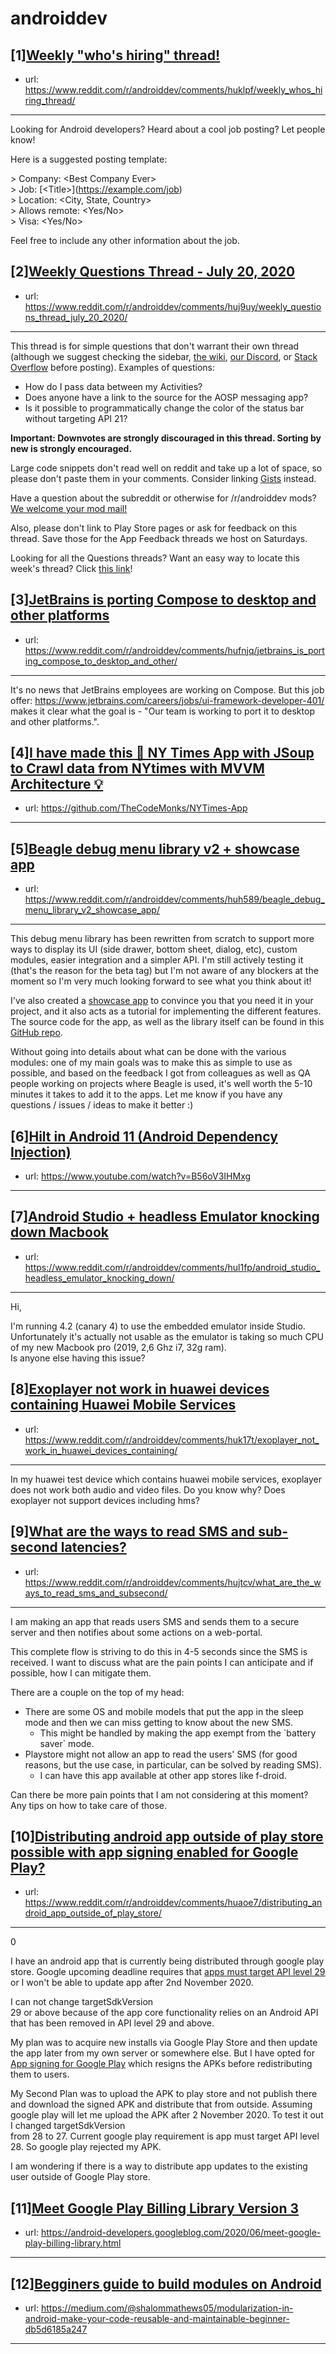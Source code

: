 # androiddev
## [1][Weekly "who's hiring" thread!](https://www.reddit.com/r/androiddev/comments/huklpf/weekly_whos_hiring_thread/)
- url: https://www.reddit.com/r/androiddev/comments/huklpf/weekly_whos_hiring_thread/
---
Looking for Android developers? Heard about a cool job posting? Let people know!

Here is a suggested posting template:

&gt; Company: &lt;Best Company Ever&gt;  
&gt; Job: [&lt;Title&gt;]\(https://example.com/job)  
&gt; Location: &lt;City, State, Country&gt;  
&gt; Allows remote: &lt;Yes/No&gt;  
&gt; Visa: &lt;Yes/No&gt;  

Feel free to include any other information about the job.
## [2][Weekly Questions Thread - July 20, 2020](https://www.reddit.com/r/androiddev/comments/huj9uy/weekly_questions_thread_july_20_2020/)
- url: https://www.reddit.com/r/androiddev/comments/huj9uy/weekly_questions_thread_july_20_2020/
---
This thread is for simple questions that don't warrant their own thread (although we suggest checking the sidebar, [the wiki](http://www.reddit.com/r/androiddev/wiki/), [our Discord](https://discord.gg/D2cNrqX), or [Stack Overflow](http://stackoverflow.com) before posting). Examples of questions:

* How do I pass data between my Activities?
* Does anyone have a link to the source for the AOSP messaging app?
* Is it possible to programmatically change the color of the status bar without targeting API 21?

**Important: Downvotes are strongly discouraged in this thread. Sorting by new is strongly encouraged.**

Large code snippets don't read well on reddit and take up a lot of space, so please don't paste them in your comments. Consider linking [Gists](https://gist.github.com) instead.

Have a question about the subreddit or otherwise for /r/androiddev mods? [We welcome your mod mail!](http://www.reddit.com/message/compose?to=%2Fr%2Fandroiddev)

Also, please don't link to Play Store pages or ask for feedback on this thread. Save those for the App Feedback threads we host on Saturdays.

Looking for all the Questions threads? Want an easy way to locate this week's thread? Click [this link](https://www.reddit.com/r/androiddev/search?q=title%3A%22questions+thread%22+author%3A%22AutoModerator%22&amp;restrict_sr=on&amp;sort=new&amp;t=all)!
## [3][JetBrains is porting Compose to desktop and other platforms](https://www.reddit.com/r/androiddev/comments/hufnjq/jetbrains_is_porting_compose_to_desktop_and_other/)
- url: https://www.reddit.com/r/androiddev/comments/hufnjq/jetbrains_is_porting_compose_to_desktop_and_other/
---
It's no news that JetBrains employees are working on Compose. But this job offer: https://www.jetbrains.com/careers/jobs/ui-framework-developer-401/ makes it clear what the goal is - "Our team is working to port it to desktop and other platforms.".
## [4][I have made this 🗽 NY Times App with JSoup to Crawl data from NYtimes with MVVM Architecture 💡](https://www.reddit.com/r/androiddev/comments/huea2b/i_have_made_this_ny_times_app_with_jsoup_to_crawl/)
- url: https://github.com/TheCodeMonks/NYTimes-App
---

## [5][Beagle debug menu library v2 + showcase app](https://www.reddit.com/r/androiddev/comments/huh589/beagle_debug_menu_library_v2_showcase_app/)
- url: https://www.reddit.com/r/androiddev/comments/huh589/beagle_debug_menu_library_v2_showcase_app/
---
This debug menu library has been rewritten from scratch to support more ways to display its UI (side drawer, bottom sheet, dialog, etc), custom modules, easier integration and a simpler API. I'm still actively testing it (that's the reason for the beta tag) but I'm not aware of any blockers at the moment so I'm very much looking forward to see what you think about it!

I've also created a [showcase app](https://play.google.com/store/apps/details?id=com.pandulapeter.beagle) to convince you that you need it in your project, and it also acts as a tutorial for implementing the different features. The source code for the app, as well as the library itself can be found in this [GitHub repo](https://github.com/pandulapeter/beagle).

Without going into details about what can be done with the various modules: one of my main goals was to make this as simple to use as possible, and based on the feedback I got from colleagues as well as QA people working on projects where Beagle is used, it's well worth the 5-10 minutes it takes to add it to the apps. Let me know if you have any questions / issues / ideas to make it better :)
## [6][Hilt in Android 11 (Android Dependency Injection)](https://www.reddit.com/r/androiddev/comments/hul3on/hilt_in_android_11_android_dependency_injection/)
- url: https://www.youtube.com/watch?v=B56oV3IHMxg
---

## [7][Android Studio + headless Emulator knocking down Macbook](https://www.reddit.com/r/androiddev/comments/hul1fp/android_studio_headless_emulator_knocking_down/)
- url: https://www.reddit.com/r/androiddev/comments/hul1fp/android_studio_headless_emulator_knocking_down/
---
Hi,  


I'm running 4.2 (canary 4) to use the embedded emulator inside Studio.  
Unfortunately it's actually not usable as the emulator is taking so much CPU of my new Macbook pro (2019, 2,6 Ghz i7, 32g ram).  
Is anyone else having this issue?
## [8][Exoplayer not work in huawei devices containing Huawei Mobile Services](https://www.reddit.com/r/androiddev/comments/huk17t/exoplayer_not_work_in_huawei_devices_containing/)
- url: https://www.reddit.com/r/androiddev/comments/huk17t/exoplayer_not_work_in_huawei_devices_containing/
---
In my huawei test device which contains huawei mobile services, exoplayer does not work both audio and video files. Do you know why? Does exoplayer not support devices including hms?
## [9][What are the ways to read SMS and sub-second latencies?](https://www.reddit.com/r/androiddev/comments/hujtcv/what_are_the_ways_to_read_sms_and_subsecond/)
- url: https://www.reddit.com/r/androiddev/comments/hujtcv/what_are_the_ways_to_read_sms_and_subsecond/
---
I am making an app that reads users SMS and sends them to a secure server and then notifies about some actions on a web-portal.

This complete flow is striving to do this in 4-5 seconds since the SMS is received. I want to discuss what are the pain points I can anticipate and if possible, how I can mitigate them.

There are a couple on the top of my head:

* There are some OS and mobile models that put the app in the sleep mode and then we can miss getting to know about the new SMS.
   * This might be handled by making the app exempt from the \`battery saver\` mode. 
* Playstore might not allow an app to read the users' SMS (for good reasons, but the use case, in particular, can be solved by reading SMS).
   * I can have this app available at other app stores like f-droid.  


Can there be more pain points that I am not considering at this moment? Any tips on how to take care of those.
## [10][Distributing android app outside of play store possible with app signing enabled for Google Play?](https://www.reddit.com/r/androiddev/comments/huaoe7/distributing_android_app_outside_of_play_store/)
- url: https://www.reddit.com/r/androiddev/comments/huaoe7/distributing_android_app_outside_of_play_store/
---
 0

I have an android app that is currently being distributed through google play store. Google upcoming deadline requires that [apps must target API level 29](https://developer.android.com/distribute/play-policies#apps-must-target-api-level-29) or I won't be able to update app after 2nd November 2020.

I can not change targetSdkVersion  
 29 or above because of the app core functionality relies on an Android API that has been removed in API level 29 and above.

My plan was to acquire new installs via Google Play Store and then update the app later from my own server or somewhere else. But I have opted for [App signing for Google Play](https://support.google.com/googleplay/android-developer/answer/7384423?hl=en) which resigns the APKs before redistributing them to users.

My Second Plan was to upload the APK to play store and not publish there and download the signed APK and distribute that from outside. Assuming google play will let me upload the APK after 2 November 2020. To test it out I changed targetSdkVersion  
 from 28 to 27. Current google play requirement is app must target API level 28. So google play rejected my APK.

I am wondering if there is a way to distribute app updates to the existing user outside of Google Play store.
## [11][Meet Google Play Billing Library Version 3](https://www.reddit.com/r/androiddev/comments/hugs84/meet_google_play_billing_library_version_3/)
- url: https://android-developers.googleblog.com/2020/06/meet-google-play-billing-library.html
---

## [12][Begginers guide to build modules on Android](https://www.reddit.com/r/androiddev/comments/hubk7z/begginers_guide_to_build_modules_on_android/)
- url: https://medium.com/@shalommathews05/modularization-in-android-make-your-code-reusable-and-maintainable-beginner-db5d6185a247
---

